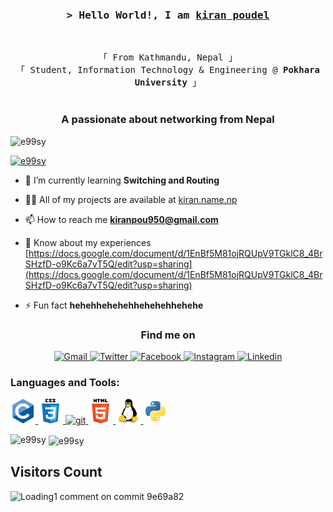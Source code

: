 <!-- Intro  -->
<h3 align="center">
        <samp>&gt; Hello World!, I am
                <b><a target="_blank" href="https://kiran.name.np/">kiran poudel</a></b>
        </samp>
</h3>
<br>
<p align="center">
        <!-- Organisation  -->
        <samp>
                「 From Kathmandu, Nepal 」
                <br>
                「 Student, Information Technology & Engineering @<b> Pokhara University</b> 」
                <br>
                <br>
        </samp>
<h3 align="center">A passionate about networking from Nepal</h3>

<p align="left"> <img src="https://komarev.com/ghpvc/?username=e99sy&label=Profile%20views&color=0e75b6&style=flat" alt="e99sy" /> </p>

<p align="left"> <a href="https://github.com/ryo-ma/github-profile-trophy"><img src="https://github-profile-trophy.vercel.app/?username=e99sy" alt="e99sy" /></a> </p>

- 🌱 I’m currently learning **Switching and Routing**

- 👨‍💻 All of my projects are available at [kiran.name.np](kiran.name.np)

- 📫 How to reach me **kiranpou950@gmail.com**

- 📄 Know about my experiences [https://docs.google.com/document/d/1EnBf5M81ojRQUpV9TGklC8_4BrSHzfD-o9Kc6a7vT5Q/edit?usp=sharing](https://docs.google.com/document/d/1EnBf5M81ojRQUpV9TGklC8_4BrSHzfD-o9Kc6a7vT5Q/edit?usp=sharing)

- ⚡ Fun fact **hehehhehehehhehehehhehehe**

<h3 align="center">Find me on</h3>
        <!-- Social Links -->        
        <p align="center">
                <!-- Gmail -->
                <a href="mailto:kiranpou950@gmail.com" target="_blank"><img alt="Gmail"
                        src="https://img.shields.io/badge/-Gmail-EA4335?style=flat-square&logo=Gmail&logoColor=white">
                </a>
                <!-- Twitter -->
                <a href="https://www.twitter.com/e99sy/" target="_blank"><img alt="Twitter"
                        src="https://img.shields.io/badge/-Twitter-1877F2?style=flat-square&logo=Twitter&logoColor=white">
                </a>
                <!-- Facebook -->
                <a href="https://www.facebook.com/kiranpoudel/" target="_blank"><img alt="Facebook"
                        src="https://img.shields.io/badge/-Facebook-1877F2?style=flat-square&logo=Facebook&logoColor=white">
                </a>
                <!-- Instagram -->
                <a href="https://www.instagram.com/kiran_poudel369/" target="_blank"><img alt="Instagram"
                        src="https://img.shields.io/badge/-Instagram-E4405F?style=flat-square&logo=Instagram&logoColor=white">
                </a>
                <!-- Linkedin -->
                <a href="https://www.linkedin.com/in/poudelkiran/" target="_blank"><img alt="Linkedin"
                        src="https://img.shields.io/badge/-Linkedin-0A66C2?style=flat-square&logo=Linkedin&logoColor=white">
                </a>
        </p>

<h3 align="left">Languages and Tools:</h3>
<p align="left"> <a href="https://www.cprogramming.com/" target="_blank" rel="noreferrer"> <img src="https://raw.githubusercontent.com/devicons/devicon/master/icons/c/c-original.svg" alt="c" width="40" height="40"/> </a> <a href="https://www.w3schools.com/css/" target="_blank" rel="noreferrer"> <img src="https://raw.githubusercontent.com/devicons/devicon/master/icons/css3/css3-original-wordmark.svg" alt="css3" width="40" height="40"/> </a> <a href="https://git-scm.com/" target="_blank" rel="noreferrer"> <img src="https://www.vectorlogo.zone/logos/git-scm/git-scm-icon.svg" alt="git" width="40" height="40"/> </a> <a href="https://www.w3.org/html/" target="_blank" rel="noreferrer"> <img src="https://raw.githubusercontent.com/devicons/devicon/master/icons/html5/html5-original-wordmark.svg" alt="html5" width="40" height="40"/> </a> <a href="https://www.linux.org/" target="_blank" rel="noreferrer"> <img src="https://raw.githubusercontent.com/devicons/devicon/master/icons/linux/linux-original.svg" alt="linux" width="40" height="40"/> </a> <a href="https://www.python.org" target="_blank" rel="noreferrer"> <img src="https://raw.githubusercontent.com/devicons/devicon/master/icons/python/python-original.svg" alt="python" width="40" height="40"/> </a> </p>

<p><img align="left" src="https://github-readme-stats.vercel.app/api/top-langs?username=e99sy&show_icons=true&locale=en&layout=compact" alt="e99sy" /></p>

<p>&nbsp;<img align="center" src="https://github-readme-stats.vercel.app/api?username=e99sy&show_icons=true&locale=en" alt="e99sy" /></p>


## Visitors Count

<img align="left" src = "https://profile-counter.glitch.me/e99sy/count.svg" alt ="Loading">
1 comment on commit 9e69a82
